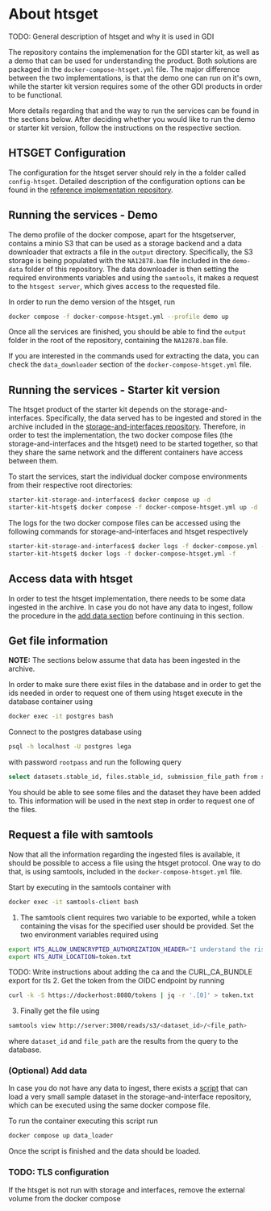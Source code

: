 # About htsget
TODO: General description of htsget and why it is used in GDI

The repository contains the implemenation for the GDI starter kit, as well as a demo that can be used for understanding the product. Both solutions are packaged in the `docker-compose-htsget.yml` file. The major difference between the two implementations, is that the demo one can run on it's own, while the starter kit version requires some of the other GDI products in order to be functional.

More details regarding that and the way to run the services can be found in the sections below. After deciding whether you would like to run the demo or starter kit version, follow the instructions on the respective section.

## HTSGET Configuration
The configuration for the htsget server should rely in the a folder called `config-htsget`. Detailed description of the configuration options can be found in the [reference implementation repository](https://github.com/ga4gh/htsget-refserver#setup---native).

## Running the services - Demo
The demo profile of the docker compose, apart for the htsgetserver, contains a minio S3 that can be used as a storage backend and a data downloader that extracts a file in the `output` directory. Specifically, the S3 storage is being populated with the `NA12878.bam` file included in the `demo-data` folder of this repository. The data downloader is then setting the required environments variables and using the `samtools`, it makes a request to the `htsgest server`, which gives access to the requested file.

In order to run the demo version of the htsget, run
```sh
docker compose -f docker-compose-htsget.yml --profile demo up
```
Once all the services are finished, you should be able to find the `output` folder in the root of the repository, containing the `NA12878.bam` file.

If you are interested in the commands used for extracting the data, you can check the `data_downloader` section of the `docker-compose-htsget.yml` file.

## Running the services - Starter kit version
The htsget product of the starter kit depends on the storage-and-interfaces. Specifically, the data served has to be ingested and stored in the archive included in the [storage-and-interfaces repository](https://github.com/GenomicDataInfrastructure/starter-kit-storage-and-interfaces). Therefore, in order to test the implementation, the two docker compose files (the storage-and-interfaces and the htsget) need to be started together, so that they share the same network and the different containers have access between them.

To start the services, start the individual docker compose environments from their respective root directories:
```sh
starter-kit-storage-and-interfaces$ docker compose up -d
starter-kit-htsget$ docker compose -f docker-compose-htsget.yml up -d
```

The logs for the two docker compose files can be accessed using the following commands for storage-and-interfaces and htsget respectively
```sh
starter-kit-storage-and-interfaces$ docker logs -f docker-compose.yml -f
starter-kit-htsget$ docker logs -f docker-compose-htsget.yml -f
```

## Access data with htsget
In order to test the htsget implementation, there needs to be some data ingested in the archive. In case you do not have any data to ingest, follow the procedure in the [add data section](#(optional)-add-data) before continuing in this section.

## Get file information
**NOTE:** The sections below assume that data has been ingested in the archive.

In order to make sure there exist files in the database and in order to get the ids needed in order to request one of them using htsget execute in the database container using
```sh
docker exec -it postgres bash
```
Connect to the postgres database using
```sh
psql -h localhost -U postgres lega
```
with password `rootpass` and run the following query
```sh
select datasets.stable_id, files.stable_id, submission_file_path from sda.file_dataset join sda.files on file_id = files.id full join sda.datasets on file_dataset.id = sda.datasets.id;
```
You should be able to see some files and the dataset they have been added to. This information will be used in the next step in order to request one of the files.

## Request a file with samtools

Now that all the information regarding the ingested files is available, it should be possible to access a file using the htsget protocol. One way to do that, is using samtools, included in the `docker-compose-htsget.yml` file.

Start by executing in the samtools container with
```sh
docker exec -it samtools-client bash
```
1. The samtools client requires two variable to be exported, while a token containing the visas for the specified user should be provided. Set the two environment variables required using
```sh
export HTS_ALLOW_UNENCRYPTED_AUTHORIZATION_HEADER="I understand the risks"
export HTS_AUTH_LOCATION=token.txt
```
TODO: Write instructions about adding the ca and the CURL_CA_BUNDLE export for tls
2. Get the token from the OIDC endpoint by running
```sh
curl -k -S https://dockerhost:8080/tokens | jq -r '.[0]' > token.txt
```
3. Finally get the file using
```sh
samtools view http://server:3000/reads/s3/<dataset_id>/<file_path>
```
where `dataset_id` and `file_path` are the results from the query to the database.

### (Optional) Add data
In case you do not have any data to ingest, there exists a [script](https://github.com/GenomicDataInfrastructure/starter-kit-storage-and-interfaces/blob/main/scripts/load_data.sh) that can load a very small sample dataset in the storage-and-interface repository, which can be executed using the same docker compose file.

To run the container executing this script run
```sh
docker compose up data_loader
```
Once the script is finished and the data should be loaded.


### TODO: TLS configuration
If the htsget is not run with storage and interfaces, remove the external volume from the docker compose

